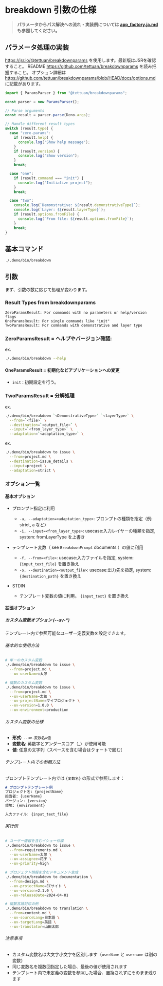 # breakdown 引数の仕様

> **パラメータからパス解決への流れ・実装例については [app_factory.ja.md](./app_factory.ja.md) も参照してください。**

## パラメータ処理の実装

https://jsr.io/@tettuan/breakdownparams を使用します。最新版はJSRを確認すること。 README
https://github.com/tettuan/breakdownparams を読み把握すること。 オプション詳細は
https://github.com/tettuan/breakdownparams/blob/HEAD/docs/options.md に記載があります。

```ts
import { ParamsParser } from "@tettuan/breakdownparams";

const parser = new ParamsParser();

// Parse arguments
const result = parser.parse(Deno.args);

// Handle different result types
switch (result.type) {
  case "zero-params":
    if (result.help) {
      console.log("Show help message");
    }
    if (result.version) {
      console.log("Show version");
    }
    break;

  case "one":
    if (result.command === "init") {
      console.log("Initialize project");
    }
    break;

  case "two":
    console.log(`Demonstrative: ${result.demonstrativeType}`);
    console.log(`Layer: ${result.layerType}`);
    if (result.options.fromFile) {
      console.log(`From file: ${result.options.fromFile}`);
    }
    break;
}
```

## 基本コマンド

```bash
./.deno/bin/breakdown
```

## 引数

まず、引数の数に応じて処理が変わります。

### Result Types from breakdownparams

```
ZeroParamsResult: For commands with no parameters or help/version flags
OneParamsResult: For single commands like "init"
TwoParamsResult: For commands with demonstrative and layer type
```

### ZeroParamsResult = ヘルプやバージョン確認:

ex.

```bash
./.deno/bin/breakdown --help
```

#### OneParamsResult = 初期化などアプリケーションへの変更

- `init` : 初期設定を行う。

### TwoParamsResult = 分解処理

ex.

```bash
./.deno/bin/breakdown `<DemonstrativeType>` `<layerType>` \
  --from=`<file>` \
  --destination=`<output_file>` \
  --input=`<from_layer_type>` \
  --adaptation=`<adaptation_type>` \
```

ex.

```bash
./.deno/bin/breakdown to issue \
  --from=project.md \
  --destination=issue_details \
  --input=project \
  --adaptation=strict \
```

### オプション一覧

#### 基本オプション

- プロンプト指定に利用
  - `-a, --adaptation=<adaptation_type>`: プロンプトの種類を指定（例: strict, a など）
  - `-i, --input=<from_layer_type>`: usecase:入力レイヤーの種類を指定, system: fromLayerType を上書き
- テンプレート変数（ see `BreakdownPrompt` documents ）の値に利用
  - `-f, --from=<file>`: usecase:入力ファイルを指定, system: `{input_text_file}` を置き換え
  - `-o, --destination=<output_file>`: usecase:出力先を指定, system: `{destination_path}` を置き換え

- STDIN 
  - テンプレート変数の値に利用。 `{input_text}` を置き換え

#### 拡張オプション 

##### カスタム変数オプション (--uv-*)

テンプレート内で参照可能なユーザー定義変数を設定できます。

###### 基本的な使用方法

```bash
# 単一のカスタム変数
./.deno/bin/breakdown to issue \
  --from=project.md \
  --uv-userName=太郎

# 複数のカスタム変数
./.deno/bin/breakdown to issue \
  --from=project.md \
  --uv-userName=太郎 \
  --uv-projectName=マイプロジェクト \
  --uv-version=1.0.0 \
  --uv-environment=production
```

###### カスタム変数の仕様

- **形式**: `--uv-変数名=値`
- **変数名**: 英数字とアンダースコア（_）が使用可能
- **値**: 任意の文字列（スペースを含む場合はクォートで囲む）

###### テンプレート内での参照方法

プロンプトテンプレート内では `{変数名}` の形式で参照します：

```markdown
# プロンプトテンプレート例
プロジェクト名: {projectName}
担当者: {userName}
バージョン: {version}
環境: {environment}

入力ファイル: {input_text_file}
```

###### 実行例

```bash
# ユーザー情報を含むイシュー作成
./.deno/bin/breakdown to issue \
  --from=requirements.md \
  --uv-userName=太郎 \
  --uv-assignee=花子 \
  --uv-priority=high

# プロジェクト情報を含むドキュメント生成
./.deno/bin/breakdown to documentation \
  --from=design.md \
  --uv-projectName=ECサイト \
  --uv-version=2.1.0 \
  --uv-releaseDate=2024-04-01

# 複数言語対応の例
./.deno/bin/breakdown to translation \
  --from=content.md \
  --uv-sourceLang=日本語 \
  --uv-targetLang=英語 \
  --uv-translator=山田太郎
```

###### 注意事項

- カスタム変数名は大文字小文字を区別します（`userName` と `username` は別の変数）
- 同じ変数名を複数回指定した場合、最後の値が使用されます
- テンプレート内で未定義の変数を参照した場合、置換されずにそのまま残ります

